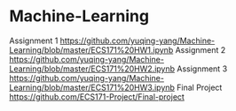 # Machine-Learning

Assignment 1 https://github.com/yuqing-yang/Machine-Learning/blob/master/ECS171%20HW1.ipynb
Assignment 2 https://github.com/yuqing-yang/Machine-Learning/blob/master/ECS171%20HW2.ipynb
Assignment 3 https://github.com/yuqing-yang/Machine-Learning/blob/master/ECS171%20HW3.ipynb
Final Project https://github.com/ECS171-Project/Final-project
